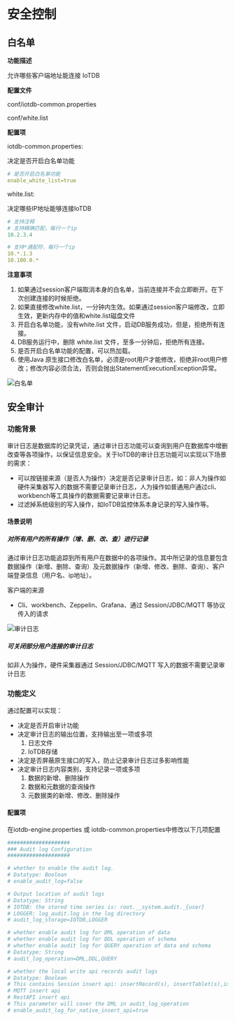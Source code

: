 <!--

    Licensed to the Apache Software Foundation (ASF) under one
    or more contributor license agreements.  See the NOTICE file
    distributed with this work for additional information
    regarding copyright ownership.  The ASF licenses this file
    to you under the Apache License, Version 2.0 (the
    "License"); you may not use this file except in compliance
    with the License.  You may obtain a copy of the License at
    
        http://www.apache.org/licenses/LICENSE-2.0
    
    Unless required by applicable law or agreed to in writing,
    software distributed under the License is distributed on an
    "AS IS" BASIS, WITHOUT WARRANTIES OR CONDITIONS OF ANY
    KIND, either express or implied.  See the License for the
    specific language governing permissions and limitations
    under the License.

-->

# 安全控制

## 白名单

**功能描述**

允许哪些客户端地址能连接 IoTDB

**配置文件**

conf/iotdb-common.properties

conf/white.list

**配置项**

iotdb-common.properties:

决定是否开启白名单功能

```YAML
# 是否开启白名单功能
enable_white_list=true
```

white.list:

决定哪些IP地址能够连接IoTDB

```YAML
# 支持注释
# 支持精确匹配，每行一个ip
10.2.3.4

# 支持*通配符，每行一个ip
10.*.1.3
10.100.0.*
```

**注意事项**

1. 如果通过session客户端取消本身的白名单，当前连接并不会立即断开。在下次创建连接的时候拒绝。
2. 如果直接修改white.list，一分钟内生效。如果通过session客户端修改，立即生效，更新内存中的值和white.list磁盘文件
3. 开启白名单功能，没有white.list 文件，启动DB服务成功，但是，拒绝所有连接。
4. DB服务运行中，删除 white.list 文件，至多一分钟后，拒绝所有连接。
5. 是否开启白名单功能的配置，可以热加载。
6. 使用Java 原生接口修改白名单，必须是root用户才能修改，拒绝非root用户修改；修改内容必须合法，否则会抛出StatementExecutionException异常。

![白名单](/img/%E7%99%BD%E5%90%8D%E5%8D%95.png)

## 安全审计

### 功能背景

   审计日志是数据库的记录凭证，通过审计日志功能可以查询到用户在数据库中增删改查等各项操作，以保证信息安全。关于IoTDB的审计日志功能可以实现以下场景的需求：

- 可以按链接来源（是否人为操作）决定是否记录审计日志，如：非人为操作如硬件采集器写入的数据不需要记录审计日志，人为操作如普通用户通过cli、workbench等工具操作的数据需要记录审计日志。
- 过滤掉系统级别的写入操作，如IoTDB监控体系本身记录的写入操作等。



#### 场景说明



##### 对所有用户的所有操作（增、删、改、查）进行记录

通过审计日志功能追踪到所有用户在数据中的各项操作。其中所记录的信息要包含数据操作（新增、删除、查询）及元数据操作（新增、修改、删除、查询）、客户端登录信息（用户名、ip地址）。



客户端的来源

- Cli、workbench、Zeppelin、Grafana、通过 Session/JDBC/MQTT 等协议传入的请求

![审计日志](/img/%E5%AE%A1%E8%AE%A1%E6%97%A5%E5%BF%97.png)



##### 可关闭部分用户连接的审计日志



如非人为操作，硬件采集器通过 Session/JDBC/MQTT 写入的数据不需要记录审计日志



### 功能定义



通过配置可以实现：

- 决定是否开启审计功能
- 决定审计日志的输出位置，支持输出至一项或多项
    1. 日志文件
    2. IoTDB存储
- 决定是否屏蔽原生接口的写入，防止记录审计日志过多影响性能
- 决定审计日志内容类别，支持记录一项或多项
    1. 数据的新增、删除操作
    2. 数据和元数据的查询操作
    3. 元数据类的新增、修改、删除操作

#### 配置项

 在iotdb-engine.properties 或 iotdb-common.properties中修改以下几项配置

```YAML
####################
### Audit log Configuration
####################

# whether to enable the audit log.
# Datatype: Boolean
# enable_audit_log=false

# Output location of audit logs
# Datatype: String
# IOTDB: the stored time series is: root.__system.audit._{user}
# LOGGER: log_audit.log in the log directory
# audit_log_storage=IOTDB,LOGGER

# whether enable audit log for DML operation of data
# whether enable audit log for DDL operation of schema
# whether enable audit log for QUERY operation of data and schema
# Datatype: String
# audit_log_operation=DML,DDL,QUERY

# whether the local write api records audit logs
# Datatype: Boolean
# This contains Session insert api: insertRecord(s), insertTablet(s),insertRecordsOfOneDevice
# MQTT insert api
# RestAPI insert api
# This parameter will cover the DML in audit_log_operation
# enable_audit_log_for_native_insert_api=true
```

